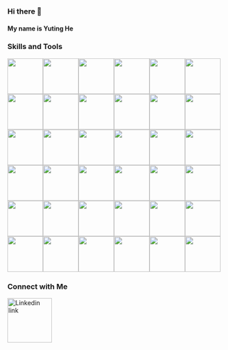### Hi there 👋

#### My name is Yuting He

### Skills and Tools
<img height=80 src="https://cdn.jsdelivr.net/gh/devicons/devicon/icons/androidstudio/androidstudio-original-wordmark.svg" /><img height=80 src="https://cdn.jsdelivr.net/gh/devicons/devicon/icons/azure/azure-original-wordmark.svg" /><img height=80 src="https://cdn.jsdelivr.net/gh/devicons/devicon/icons/bash/bash-original.svg" /><img height=80 src="https://cdn.jsdelivr.net/gh/devicons/devicon/icons/c/c-original.svg" /><img height=80 src="https://cdn.jsdelivr.net/gh/devicons/devicon/icons/chrome/chrome-original-wordmark.svg" /><img height=80 src="https://cdn.jsdelivr.net/gh/devicons/devicon/icons/cplusplus/cplusplus-original.svg" /><img height=80 src="https://cdn.jsdelivr.net/gh/devicons/devicon/icons/csharp/csharp-original.svg" /><img height=80 src="https://cdn.jsdelivr.net/gh/devicons/devicon/icons/css3/css3-original.svg" /><img height=80 src="https://cdn.jsdelivr.net/gh/devicons/devicon/icons/django/django-plain-wordmark.svg" /><img height=80 src="https://cdn.jsdelivr.net/gh/devicons/devicon/icons/docker/docker-plain-wordmark.svg" /><img height=80 src="https://cdn.jsdelivr.net/gh/devicons/devicon/icons/dot-net/dot-net-original-wordmark.svg" /><img height=80 src="https://cdn.jsdelivr.net/gh/devicons/devicon/icons/dotnetcore/dotnetcore-original.svg" /><img height=80 src="https://cdn.jsdelivr.net/gh/devicons/devicon/icons/express/express-original-wordmark.svg" /><img height=80 src="https://cdn.jsdelivr.net/gh/devicons/devicon/icons/figma/figma-original.svg" /><img height=80 src="https://cdn.jsdelivr.net/gh/devicons/devicon/icons/firebase/firebase-plain-wordmark.svg" /><img height=80 src="https://cdn.jsdelivr.net/gh/devicons/devicon/icons/firefox/firefox-original.svg" /><img height=80 src="https://cdn.jsdelivr.net/gh/devicons/devicon/icons/git/git-original-wordmark.svg" /><img height=80 src="https://cdn.jsdelivr.net/gh/devicons/devicon/icons/github/github-original-wordmark.svg" /><img height=80 src="https://cdn.jsdelivr.net/gh/devicons/devicon/icons/heroku/heroku-original-wordmark.svg" /><img height=80 src="https://cdn.jsdelivr.net/gh/devicons/devicon/icons/html5/html5-original-wordmark.svg" /><img height=80 src="https://cdn.jsdelivr.net/gh/devicons/devicon/icons/java/java-original-wordmark.svg" /><img height=80 src="https://cdn.jsdelivr.net/gh/devicons/devicon/icons/linux/linux-original.svg" /><img height=80 src="https://cdn.jsdelivr.net/gh/devicons/devicon/icons/javascript/javascript-original.svg" /><img height=80 src="https://cdn.jsdelivr.net/gh/devicons/devicon/icons/materialui/materialui-original.svg" /><img height=80 src="https://cdn.jsdelivr.net/gh/devicons/devicon/icons/markdown/markdown-original.svg" /><img height=80 src="https://cdn.jsdelivr.net/gh/devicons/devicon/icons/mysql/mysql-original-wordmark.svg" /><img height=80 src="https://cdn.jsdelivr.net/gh/devicons/devicon/icons/nodejs/nodejs-original-wordmark.svg" /><img height=80 src="https://cdn.jsdelivr.net/gh/devicons/devicon/icons/npm/npm-original-wordmark.svg" /><img height=80 src="https://cdn.jsdelivr.net/gh/devicons/devicon/icons/postgresql/postgresql-original-wordmark.svg" /><img height=80 src="https://cdn.jsdelivr.net/gh/devicons/devicon/icons/pycharm/pycharm-original-wordmark.svg" /><img height=80 src="https://cdn.jsdelivr.net/gh/devicons/devicon/icons/python/python-original-wordmark.svg" /><img height=80 src="https://cdn.jsdelivr.net/gh/devicons/devicon/icons/react/react-original-wordmark.svg" /><img height=80 src="https://cdn.jsdelivr.net/gh/devicons/devicon/icons/sass/sass-original.svg" /><img height=80 src="https://cdn.jsdelivr.net/gh/devicons/devicon/icons/typescript/typescript-original.svg" /><img height=80 src="https://cdn.jsdelivr.net/gh/devicons/devicon/icons/ubuntu/ubuntu-plain-wordmark.svg" /><img height=80 src="https://cdn.jsdelivr.net/gh/devicons/devicon/icons/vscode/vscode-original-wordmark.svg" />
### Connect with Me
<a href="https://www.linkedin.com/in/rithaeh/"><img src="https://cdn.jsdelivr.net/gh/devicons/devicon/icons/linkedin/linkedin-original-wordmark.svg" alt="Linkedin link" width="100"/></a>


